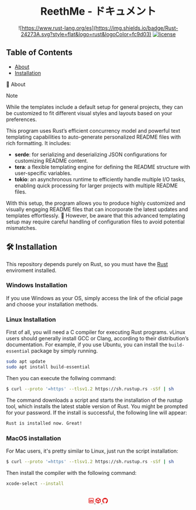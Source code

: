 
<!-- <div align="center"><img src="./media/reethme.png" width="600" height="300"</img></div> -->
<h1 align="center">ReethMe - ドキュメント</h1>


<!-- Badges section -->
<div align="center">

![https://www.rust-lang.org/es](https://img.shields.io/badge/Rust-24273A.svg?style=flat&logo=rust&logoColor=fc9d03) 
[![license](https://img.shields.io/pypi/l/supervision)](https://github.com/roboflow/supervision/blob/main/LICENSE.md)

</div>
<!-- Badges section end -->


## Table of Contents
- [About](#-about)
- [Installation](#-installation)


📖 About
> [!NOTE]  
>  While the templates include a default setup for general projects, they can be customized to fit different visual styles and layouts based on your preferences.

This program uses Rust’s efficient concurrency model and powerful text templating capabilities to auto-generate personalized README files with rich formatting. It includes:

- **serde**: for serializing and deserializing JSON configurations for customizing README content.
- **tera**: a flexible templating engine for defining the README structure with user-specific variables.
- **tokio**: an asynchronous runtime to efficiently handle multiple I/O tasks, enabling quick processing for larger projects with multiple README files.

With this setup, the program allows you to produce highly customized and visually engaging README files that can incorporate the latest updates and templates effortlessly. 🚨 However, be aware that this advanced templating setup may require careful handling of configuration files to avoid potential mismatches.

## 🛠️ Installation

This repository depends purely on Rust, so you must have the [Rust](https://www.rust-lang.org/tools/install) enviroment installed.

### Windows Installation
If you use Windows as your OS, simply access the link of the oficial page and choose your installation methods.

### Linux Installation
First of all, you will need a C compiler for executing Rust programs. 
vLinux users should generally install GCC or Clang, according to their distribution’s documentation. For example, if you use Ubuntu, you can install the `build-essential` package by simply running.
```bash
sudo apt update
sudo apt install build-essential
```

Then you can execute the follwing command:

```bash
$ curl --proto '=https' --tlsv1.2 https://sh.rustup.rs -sSf | sh
```

The command downloads a script and starts the installation of the rustup tool, which installs the latest stable version of Rust. You might be prompted for your password. If the install is successful, the following line will appear:

```bash
Rust is installed now. Great!
```

### MacOS installation

For Mac users, it's pretty similar to Linux, just run the script installation:
```bash
$ curl --proto '=https' --tlsv1.2 https://sh.rustup.rs -sSf | sh
```

Then install the compiler with the following command:

```bash
xcode-select --install
```
<br>

<div align="center">
      <a href="https://www.linkedin.com/in/h%C3%A9ctor-blanco-garc%C3%ADa-42a749276/">
          <svg width="3%" viewBox="0 0 24 24" fill="none" xmlns="http://www.w3.org/2000/svg"><g id="SVGRepo_bgCarrier" stroke-width="0"></g><g id="SVGRepo_tracerCarrier" stroke-linecap="round" stroke-linejoin="round"></g><g id="SVGRepo_iconCarrier"> <path d="M6.5 8C7.32843 8 8 7.32843 8 6.5C8 5.67157 7.32843 5 6.5 5C5.67157 5 5 5.67157 5 6.5C5 7.32843 5.67157 8 6.5 8Z" fill="#e01212"></path> <path d="M5 10C5 9.44772 5.44772 9 6 9H7C7.55228 9 8 9.44771 8 10V18C8 18.5523 7.55228 19 7 19H6C5.44772 19 5 18.5523 5 18V10Z" fill="#e01212"></path> <path d="M11 19H12C12.5523 19 13 18.5523 13 18V13.5C13 12 16 11 16 13V18.0004C16 18.5527 16.4477 19 17 19H18C18.5523 19 19 18.5523 19 18V12C19 10 17.5 9 15.5 9C13.5 9 13 10.5 13 10.5V10C13 9.44771 12.5523 9 12 9H11C10.4477 9 10 9.44772 10 10V18C10 18.5523 10.4477 19 11 19Z" fill="#e01212"></path> <path fill-rule="evenodd" clip-rule="evenodd" d="M20 1C21.6569 1 23 2.34315 23 4V20C23 21.6569 21.6569 23 20 23H4C2.34315 23 1 21.6569 1 20V4C1 2.34315 2.34315 1 4 1H20ZM20 3C20.5523 3 21 3.44772 21 4V20C21 20.5523 20.5523 21 20 21H4C3.44772 21 3 20.5523 3 20V4C3 3.44772 3.44772 3 4 3H20Z" fill="#e01212"></path> </g></svg>
      </a>
      <a href="https://app.hackthebox.com/users/1546894">
        <svg width="3%" fill="#e01212" viewBox="0 0 24 24" role="img" xmlns="http://www.w3.org/2000/svg" stroke="#e01212"><g id="SVGRepo_bgCarrier" stroke-width="0"></g><g id="SVGRepo_tracerCarrier" stroke-linecap="round" stroke-linejoin="round"></g><g id="SVGRepo_iconCarrier"><path d="M11.996 0a1.119 1.119 0 0 0-.057.003.9.9 0 0 0-.236.05.907.907 0 0 0-.165.079L1.936 5.675a.889.889 0 0 0-.445.77v11.111a.889.889 0 0 0 .47.784l9.598 5.541.054.029v.002a.857.857 0 0 0 .083.035l.012.004c.028.01.056.018.085.024.01.001.011.003.016.004a.93.93 0 0 0 .296.015.683.683 0 0 0 .086-.015c.01 0 .011-.002.016-.004a.94.94 0 0 0 .085-.024l.012-.004a.882.882 0 0 0 .083-.035v-.002a1.086 1.086 0 0 0 .054-.029l9.599-5.541a.889.889 0 0 0 .469-.784V6.48l-.001-.026v-.008a.889.889 0 0 0-.312-.676l-.029-.024c0-.002-.01-.005-.01-.007a.899.899 0 0 0-.107-.07L12.453.127A.887.887 0 0 0 11.99 0zm.01 2.253c.072 0 .144.019.209.056l6.537 3.774a.418.418 0 0 1 0 .724l-6.537 3.774a.418.418 0 0 1-.418 0L5.26 6.807a.418.418 0 0 1 0-.724l6.537-3.774a.42.42 0 0 1 .209-.056zm-8.08 6.458a.414.414 0 0 1 .215.057l6.524 3.766a.417.417 0 0 1 .208.361v7.533a.417.417 0 0 1-.626.361l-6.523-3.766a.417.417 0 0 1-.209-.362V9.13c0-.241.196-.414.41-.418zm16.16 0c.215.004.41.177.41.418v7.532a.42.42 0 0 1-.208.362l-6.524 3.766a.417.417 0 0 1-.626-.361v-7.533c0-.149.08-.286.209-.36l6.523-3.767a.415.415 0 0 1 .216-.057z"></path></g></svg>
      </a>
      <a href="https://app.hackthebox.com/users/1546894">
       <svg width="3%" padding="3%" viewBox="0 0 20 20" version="1.1" xmlns="http://www.w3.org/2000/svg" xmlns:xlink="http://www.w3.org/1999/xlink" fill="#000000"><g id="SVGRepo_bgCarrier" stroke-width="0"></g><g id="SVGRepo_tracerCarrier" stroke-linecap="round" stroke-linejoin="round"></g><g id="SVGRepo_iconCarrier"> <title>github [e01212]</title> <desc>Created with Sketch.</desc> <defs> </defs> <g id="Page-1" stroke="none" stroke-width="1" fill="none" fill-rule="evenodd"> <g id="Dribbble-Light-Preview" transform="translate(-140.000000, -7559.000000)" fill="#e01212"> <g id="icons" transform="translate(56.000000, 160.000000)"> <path d="M94,7399 C99.523,7399 104,7403.59 104,7409.253 C104,7413.782 101.138,7417.624 97.167,7418.981 C96.66,7419.082 96.48,7418.762 96.48,7418.489 C96.48,7418.151 96.492,7417.047 96.492,7415.675 C96.492,7414.719 96.172,7414.095 95.813,7413.777 C98.04,7413.523 100.38,7412.656 100.38,7408.718 C100.38,7407.598 99.992,7406.684 99.35,7405.966 C99.454,7405.707 99.797,7404.664 99.252,7403.252 C99.252,7403.252 98.414,7402.977 96.505,7404.303 C95.706,7404.076 94.85,7403.962 94,7403.958 C93.15,7403.962 92.295,7404.076 91.497,7404.303 C89.586,7402.977 88.746,7403.252 88.746,7403.252 C88.203,7404.664 88.546,7405.707 88.649,7405.966 C88.01,7406.684 87.619,7407.598 87.619,7408.718 C87.619,7412.646 89.954,7413.526 92.175,7413.785 C91.889,7414.041 91.63,7414.493 91.54,7415.156 C90.97,7415.418 89.522,7415.871 88.63,7414.304 C88.63,7414.304 88.101,7413.319 87.097,7413.247 C87.097,7413.247 86.122,7413.234 87.029,7413.87 C87.029,7413.87 87.684,7414.185 88.139,7415.37 C88.139,7415.37 88.726,7417.2 91.508,7416.58 C91.513,7417.437 91.522,7418.245 91.522,7418.489 C91.522,7418.76 91.338,7419.077 90.839,7418.982 C86.865,7417.627 84,7413.783 84,7409.253 C84,7403.59 88.478,7399 94,7399" id="github-[e01212]"> </path> </g> </g> </g> </g></svg>
      </a>
</div>